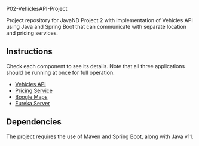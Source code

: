 P02-VehiclesAPI-Project

Project repository for JavaND Project 2 with implementation of Vehicles API using Java and Spring Boot that can communicate with separate location and pricing services.

## Instructions

Check each component to see its details. Note that all three applications should be running at once for full operation.

- [Vehicles API](vehicles-api/README.md)
- [Pricing Service](pricing-service/README.md)
- [Boogle Maps](boogle-maps/README.md)
- [Eureka Server](serverEureka/README.md)

## Dependencies

The project requires the use of Maven and Spring Boot, along with Java v11.
